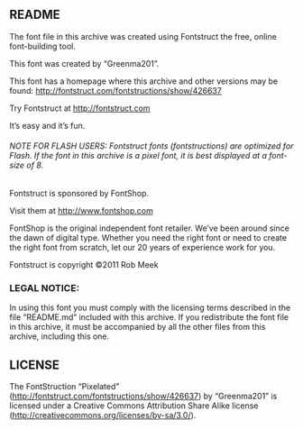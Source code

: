 ## README
The font file in this archive was created using Fontstruct the free, online
font-building tool.

This font was created by “Greenma201”.

This font has a homepage where this archive and other versions may be found:
http://fontstruct.com/fontstructions/show/426637

Try Fontstruct at http://fontstruct.com

It’s easy and it’s fun.

###### NOTE FOR FLASH USERS: Fontstruct fonts (fontstructions) are optimized for Flash. If the font in this archive is a pixel font, it is best displayed at a font-size of 8.

Fontstruct is sponsored by FontShop.

Visit them at http://www.fontshop.com

FontShop is the original independent font retailer. We’ve been around since the dawn of digital type. Whether you need the right font or need to create the right font from scratch, let our 20 years of experience work for you.

Fontstruct is copyright ©2011 Rob Meek

### LEGAL NOTICE:
In using this font you must comply with the licensing terms described in the file “README.md” included with this archive. If you redistribute the font file in this archive, it must be accompanied by all the other files from this archive, including this one.

## LICENSE

The FontStruction “Pixelated”
(http://fontstruct.com/fontstructions/show/426637) by “Greenma201” is
licensed under a Creative Commons Attribution Share Alike license
(http://creativecommons.org/licenses/by-sa/3.0/).
